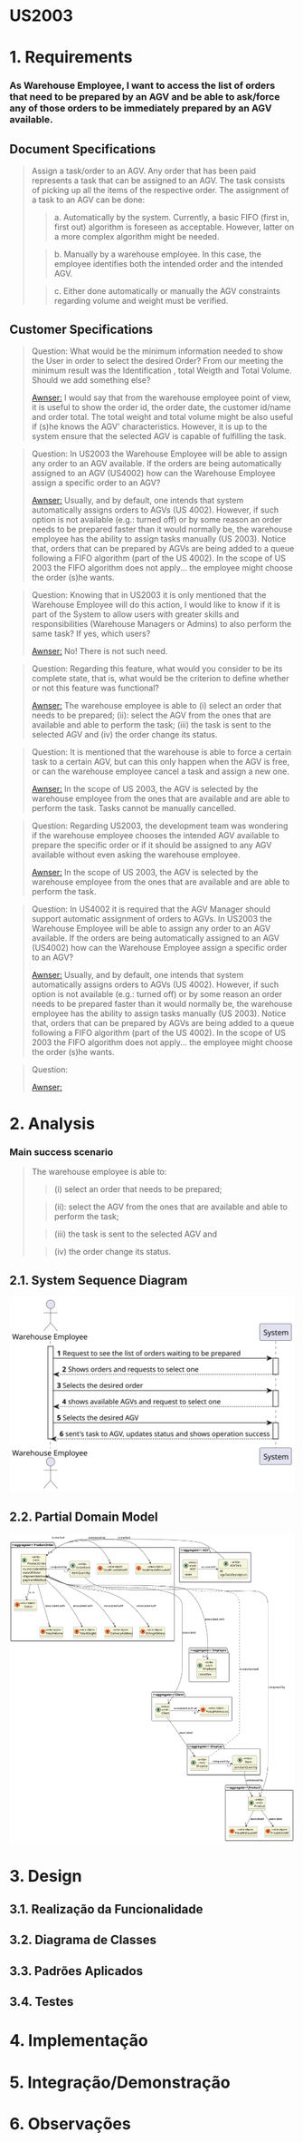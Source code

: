 US2003
=======================================

# 1. Requirements

###  As Warehouse Employee, I want to access the list of orders that need to be prepared by an AGV and be able to ask/force any of those orders to be immediately prepared by an AGV available.


## Document Specifications
> Assign a task/order to an AGV. Any order that has been paid represents a task that can be assigned to an AGV. 
The task consists of picking up all the items of the respective order. The assignment of a task to an AGV can be done: 
>> a.  Automatically by the system. Currently, a basic FIFO (first in, first out) algorithm is foreseen as acceptable. However, latter on a more complex algorithm might be needed.
>
>> b. Manually by a warehouse employee. In this case, the employee identifies both the intended order and the intended AGV.
>
>> c. Either done automatically or manually the AGV constraints regarding volume and weight must be verified.

## Customer Specifications
> Question: What would be the minimum information needed to show the User in order to select the desired Order? From our meeting the minimum result was the Identification , total Weigth and Total Volume. Should we add something else?
> 
> [Awnser:](https://moodle.isep.ipp.pt/mod/forum/discuss.php?d=16480#p21147) I would say that from the warehouse employee point of view, it is useful to show the order id, the order date, the customer id/name and order total.
> The total weight and total volume might be also useful if (s)he knows the AGV' characteristics. However, it is up to the system ensure that the selected AGV is capable of fulfilling the task.

> Question: In US2003 the Warehouse Employee will be able to assign any order to an AGV available. If the orders are being automatically assigned to an AGV (US4002) how can the Warehouse Employee assign a specific order to an AGV?
>
> [Awnser:](https://moodle.isep.ipp.pt/mod/forum/discuss.php?d=16394#p21052) Usually, and by default, one intends that system automatically assigns orders to AGVs (US 4002).
However, if such option is not available (e.g.: turned off) or by some reason an order needs to be prepared faster than it would normally be, the warehouse employee has the ability to assign tasks manually (US 2003).
Notice that, orders that can be prepared by AGVs are being added to a queue following a FIFO algorithm (part of the US 4002). In the scope of US 2003 the FIFO algorithm does not apply... the employee might choose the order (s)he wants.

> Question: Knowing that in US2003 it is only mentioned that the Warehouse Employee will do this action, I would like to know if it is part of the System to allow users with greater skills and responsibilities (Warehouse Managers or Admins) to also perform the same task? If yes, which users?
>
> [Awnser:](https://moodle.isep.ipp.pt/mod/forum/discuss.php?d=16291#p20908) No! There is not such need.

> Question: Regarding this feature, what would you consider to be its complete state, that is, what would be the criterion to define whether or not this feature was functional?
>
> [Awnser:](https://moodle.isep.ipp.pt/mod/forum/discuss.php?d=16290#p20907) The warehouse employee is able to (i) select an order that needs to be prepared; (ii): select the AGV from the ones that are available and able to perform the task; (iii) the task is sent to the selected AGV and (iv) the order change its status.

> Question: It is mentioned that the warehouse is able to force a certain task to a certain AGV, but can this only happen when the AGV is free, or can the warehouse employee cancel a task and assign a new one.
>
> [Awnser:](https://moodle.isep.ipp.pt/mod/forum/discuss.php?d=16277#p20891) In the scope of US 2003, the AGV is selected by the warehouse employee from the ones that are available and are able to perform the task. Tasks cannot be manually cancelled.

> Question: Regarding US2003, the development team was wondering if the warehouse employee chooses the intended AGV available to prepare the specific order or if it should be assigned to any AGV available without even asking the warehouse employee.
>
> [Awnser:](https://moodle.isep.ipp.pt/mod/forum/discuss.php?d=16270#p20884) In the scope of US 2003, the AGV is selected by the warehouse employee from the ones that are available and are able to perform the task.

> Question: In US4002 it is required that the AGV Manager should support automatic assignment of orders to AGVs. In US2003 the Warehouse Employee will be able to assign any order to an AGV available. If the orders are being automatically assigned to an AGV (US4002) how can the Warehouse Employee assign a specific order to an AGV?
>
> [Awnser:](https://moodle.isep.ipp.pt/mod/forum/discuss.php?d=16394) Usually, and by default, one intends that system automatically assigns orders to AGVs (US 4002).
However, if such option is not available (e.g.: turned off) or by some reason an order needs to be prepared faster than it would normally be, the warehouse employee has the ability to assign tasks manually (US 2003).
Notice that, orders that can be prepared by AGVs are being added to a queue following a FIFO algorithm (part of the US 4002). In the scope of US 2003 the FIFO algorithm does not apply... the employee might choose the order (s)he wants.

> Question:
>
> [Awnser:]()



# 2. Analysis

### Main success scenario
>The warehouse employee is able to: 
> 
>> (i) select an order that needs to be prepared; 
> 
>> (ii): select the AGV from the ones that are available and able to perform the task; 
> 
>> (iii) the task is sent to the selected AGV and 
> 
>> (iv) the order change its status.

## 2.1. System Sequence Diagram
![US2003_SSD](US2003_SSD.svg)

## 2.2. Partial Domain Model
![US2003_DM](US2003_DM.svg)


# 3. Design

## 3.1. Realização da Funcionalidade


## 3.2. Diagrama de Classes


## 3.3. Padrões Aplicados


## 3.4. Testes 
	 

# 4. Implementação


# 5. Integração/Demonstração


# 6. Observações




